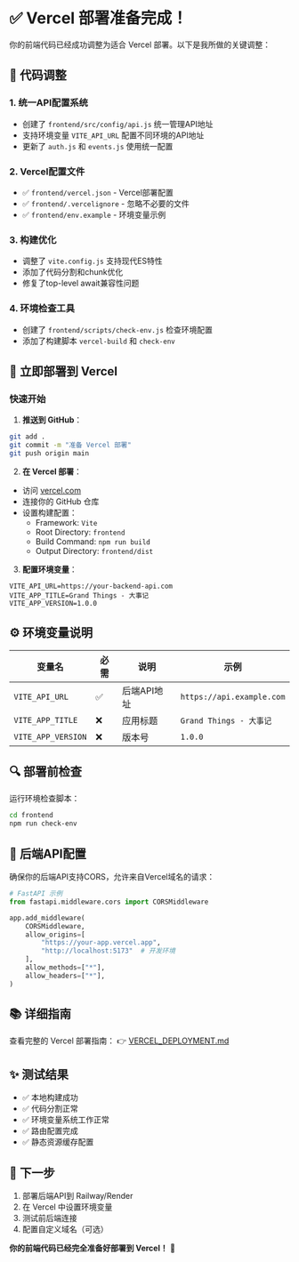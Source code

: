 # ✅ Vercel 部署准备完成！

你的前端代码已经成功调整为适合 Vercel 部署。以下是我所做的关键调整：

## 🔧 代码调整

### 1. **统一API配置系统**
- 创建了 `frontend/src/config/api.js` 统一管理API地址
- 支持环境变量 `VITE_API_URL` 配置不同环境的API地址
- 更新了 `auth.js` 和 `events.js` 使用统一配置

### 2. **Vercel配置文件**
- ✅ `frontend/vercel.json` - Vercel部署配置
- ✅ `frontend/.vercelignore` - 忽略不必要的文件
- ✅ `frontend/env.example` - 环境变量示例

### 3. **构建优化**
- 调整了 `vite.config.js` 支持现代ES特性
- 添加了代码分割和chunk优化
- 修复了top-level await兼容性问题

### 4. **环境检查工具**
- 创建了 `frontend/scripts/check-env.js` 检查环境配置
- 添加了构建脚本 `vercel-build` 和 `check-env`

## 🚀 立即部署到 Vercel

### 快速开始

1. **推送到 GitHub**：
```bash
git add .
git commit -m "准备 Vercel 部署"
git push origin main
```

2. **在 Vercel 部署**：
- 访问 [vercel.com](https://vercel.com)
- 连接你的 GitHub 仓库
- 设置构建配置：
  - Framework: `Vite`
  - Root Directory: `frontend`
  - Build Command: `npm run build`
  - Output Directory: `frontend/dist`

3. **配置环境变量**：
```
VITE_API_URL=https://your-backend-api.com
VITE_APP_TITLE=Grand Things - 大事记
VITE_APP_VERSION=1.0.0
```

## ⚙️ 环境变量说明

| 变量名 | 必需 | 说明 | 示例 |
|--------|------|------|------|
| `VITE_API_URL` | ✅ | 后端API地址 | `https://api.example.com` |
| `VITE_APP_TITLE` | ❌ | 应用标题 | `Grand Things - 大事记` |
| `VITE_APP_VERSION` | ❌ | 版本号 | `1.0.0` |

## 🔍 部署前检查

运行环境检查脚本：
```bash
cd frontend
npm run check-env
```

## 📝 后端API配置

确保你的后端API支持CORS，允许来自Vercel域名的请求：

```python
# FastAPI 示例
from fastapi.middleware.cors import CORSMiddleware

app.add_middleware(
    CORSMiddleware,
    allow_origins=[
        "https://your-app.vercel.app",
        "http://localhost:5173"  # 开发环境
    ],
    allow_methods=["*"],
    allow_headers=["*"],
)
```

## 📚 详细指南

查看完整的 Vercel 部署指南：
👉 [VERCEL_DEPLOYMENT.md](./VERCEL_DEPLOYMENT.md)

## ✨ 测试结果

- ✅ 本地构建成功
- ✅ 代码分割正常
- ✅ 环境变量系统工作正常
- ✅ 路由配置完成
- ✅ 静态资源缓存配置

## 🎯 下一步

1. 部署后端API到 Railway/Render
2. 在 Vercel 中设置环境变量
3. 测试前后端连接
4. 配置自定义域名（可选）

**你的前端代码已经完全准备好部署到 Vercel！** 🚀 